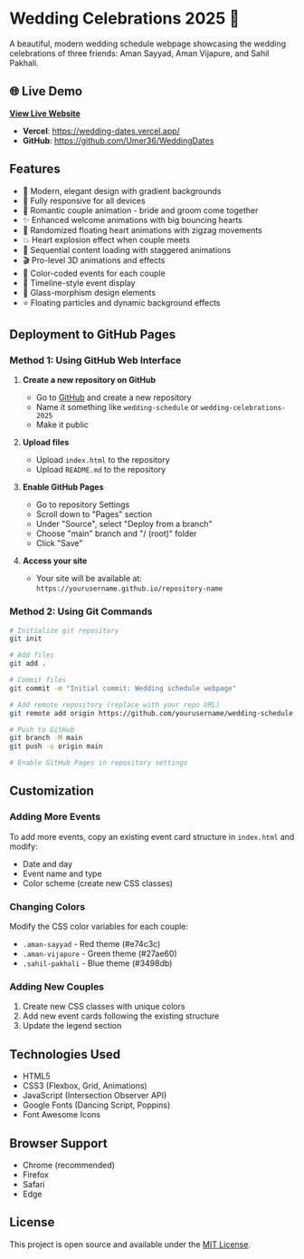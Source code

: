 # Wedding Celebrations 2025 🎉

A beautiful, modern wedding schedule webpage showcasing the wedding celebrations of three friends: Aman Sayyad, Aman Vijapure, and Sahil Pakhali.

## 🌐 Live Demo

**[View Live Website](https://wedding-dates.vercel.app/)**

- **Vercel**: https://wedding-dates.vercel.app/
- **GitHub**: https://github.com/Umer36/WeddingDates

## Features

- 🎨 Modern, elegant design with gradient backgrounds
- 📱 Fully responsive for all devices
- 💒 Romantic couple animation - bride and groom come together
- ✨ Enhanced welcome animations with big bouncing hearts
- 💝 Randomized floating heart animations with zigzag movements
- 💥 Heart explosion effect when couple meets
- 🎪 Sequential content loading with staggered animations
- 🎬 Pro-level 3D animations and effects
- 🎯 Color-coded events for each couple
- 📅 Timeline-style event display
- 🌟 Glass-morphism design elements
- ⭐ Floating particles and dynamic background effects

## Deployment to GitHub Pages

### Method 1: Using GitHub Web Interface

1. **Create a new repository on GitHub**
   - Go to [GitHub](https://github.com) and create a new repository
   - Name it something like `wedding-schedule` or `wedding-celebrations-2025`
   - Make it public

2. **Upload files**
   - Upload `index.html` to the repository
   - Upload `README.md` to the repository

3. **Enable GitHub Pages**
   - Go to repository Settings
   - Scroll down to "Pages" section
   - Under "Source", select "Deploy from a branch"
   - Choose "main" branch and "/ (root)" folder
   - Click "Save"

4. **Access your site**
   - Your site will be available at: `https://yourusername.github.io/repository-name`

### Method 2: Using Git Commands

```bash
# Initialize git repository
git init

# Add files
git add .

# Commit files
git commit -m "Initial commit: Wedding schedule webpage"

# Add remote repository (replace with your repo URL)
git remote add origin https://github.com/yourusername/wedding-schedule.git

# Push to GitHub
git branch -M main
git push -u origin main

# Enable GitHub Pages in repository settings
```

## Customization

### Adding More Events
To add more events, copy an existing event card structure in `index.html` and modify:
- Date and day
- Event name and type
- Color scheme (create new CSS classes)

### Changing Colors
Modify the CSS color variables for each couple:
- `.aman-sayyad` - Red theme (#e74c3c)
- `.aman-vijapure` - Green theme (#27ae60)
- `.sahil-pakhali` - Blue theme (#3498db)

### Adding New Couples
1. Create new CSS classes with unique colors
2. Add new event cards following the existing structure
3. Update the legend section

## Technologies Used

- HTML5
- CSS3 (Flexbox, Grid, Animations)
- JavaScript (Intersection Observer API)
- Google Fonts (Dancing Script, Poppins)
- Font Awesome Icons

## Browser Support

- Chrome (recommended)
- Firefox
- Safari
- Edge

## License

This project is open source and available under the [MIT License](LICENSE).